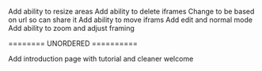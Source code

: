 Add ability to resize areas
Add ability to delete iframes
Change to be based on url so can share it
Add ability to move iframs
Add edit and normal mode
Add ability to zoom and adjust framing

======== UNORDERED ==========

Add introduction page with tutorial and cleaner welcome
